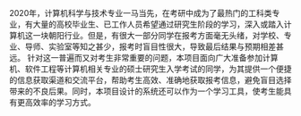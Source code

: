 2020年，计算机科学与技术专业一马当先，在考研中成为了最热门的工科类专业，有大量的高校毕业生、已工作人员希望通过研究生阶段的学习，深入或踏入计算机这一块朝阳行业。但是，有很大一部分同学在报考方面毫无头绪，对学校、专业、导师、实验室等知之甚少，报考时盲目性很大，导致最后结果与预期相差甚远。
针对这一普遍而又对考生非常重要的问题，本项目面向广大准备参加计算机、软件工程等计算机相关专业的硕士研究生入学考试的同学，为其提供一个便捷的信息获取渠道和交流平台，帮助考生高效、准确地获取报考信息，避免盲目选择带来的不良后果。同时，本项目设计的系统还可以作为一个学习工具，使考生能具有更高效率的学习方式。
